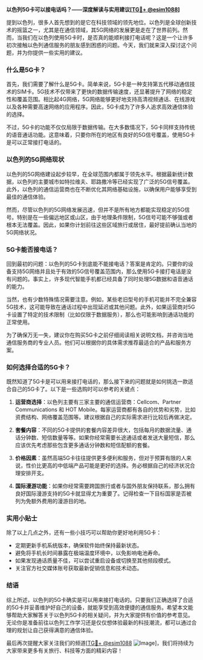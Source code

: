 **以色列5G卡可以接电话吗？——深度解读与实用建议[[TG💪+ @esim1088](https://t.me/s/esim1088)]**

提到以色列，很多人首先想到的是它在科技领域的领先地位。以色列是全球创新技术的摇篮之一，尤其是在通信领域，其5G网络的发展更是走在了世界前列。然而，当我们在以色列使用5G卡时，是否真的能顺利接打电话呢？这是一个让许多初次接触以色列通信服务的朋友感到困惑的问题。今天，我们就来深入探讨这个问题，并为你提供一些实用的建议。

### 什么是5G卡？

首先，我们需要了解什么是5G卡。简单来说，5G卡是一种支持第五代移动通信技术的SIM卡。5G技术不仅带来了更快的数据传输速度，还显著提升了网络的稳定性和覆盖范围。相比起4G网络，5G网络能够更好地支持高清视频通话、在线游戏以及各种需要高速网络的应用程序。因此，5G卡成为了许多人追求高效通信体验的选择。

不过，5G卡的功能不仅仅局限于数据传输。在大多数情况下，5G卡同样支持传统的语音通话功能。这意味着，只要你所在的地区有良好的5G信号覆盖，使用5G卡是可以正常接打电话的。

### 以色列的5G网络现状

以色列的5G网络建设起步较早，在全球范围内都属于领先水平。根据最新统计数据，以色列的主要城市如特拉维夫、耶路撒冷等已经实现了广泛的5G信号覆盖。此外，以色列的通信运营商也在不断优化其网络基础设施，以确保用户能够享受到最佳的通信体验。

然而，尽管以色列的5G网络发展迅速，但并不是所有地方都能实现稳定的5G信号。特别是在一些偏远地区或山区，由于地理条件限制，5G信号可能不够强或者根本无法覆盖。因此，如果你计划前往这些区域旅行或居住，最好提前确认当地的5G网络状况。

### 5G卡能否接电话？

回到最初的问题：以色列的5G卡到底能不能接电话？答案是肯定的。只要你的设备支持5G网络并且处于有效的5G信号覆盖范围内，那么使用5G卡接打电话是没有问题的。事实上，许多现代智能手机都已经具备了同时处理5G数据和语音通话的能力。

当然，也有少数特殊情况需要注意。例如，某些老旧型号的手机可能并不完全兼容5G技术，这可能导致在通话过程中出现延迟或其他问题。此外，如果运营商对5G卡设置了特定的技术限制（比如仅限于数据服务），那么也可能影响到通话功能的正常使用。

为了确保万无一失，建议你在购买5G卡之前仔细阅读相关说明文档，并咨询当地通信服务商的专业人员。他们可以根据你的具体需求推荐最适合的产品和服务方案。

### 如何选择合适的5G卡？

既然知道了5G卡是可以用来接打电话的，那么接下来的问题就是如何挑选一款适合自己的5G卡了。以下是一些选购时可以参考的关键点：

1. **运营商选择**：以色列主要有三家主要的通信运营商：Cellcom、Partner Communications 和 HOT Mobile。每家运营商都有各自的优势和劣势，比如资费结构、网络覆盖范围等。建议根据自己的实际需求进行比较后再做决定。

2. **套餐内容**：不同的5G卡提供的套餐内容差异很大，包括每月的数据流量、通话分钟数、短信数量等等。如果你经常需要长途通话或者发送大量短信，那么应该优先考虑那些包含更多通话分钟数和短信配额的套餐。

3. **价格因素**：虽然高端5G卡往往提供更多便利和服务，但对于预算有限的人来说，性价比更高的中低端产品可能是更好的选择。务必根据自己的经济状况合理安排开支。

4. **国际漫游功能**：如果你经常需要跨国旅行或者与国外朋友保持联系，那么拥有良好国际漫游支持的5G卡就显得尤为重要了。记得检查一下目标国家是否被列为免额外费用的漫游目的地。

### 实用小贴士

除了以上几点之外，还有一些小技巧可以帮助你更好地利用5G卡：

- 定期更新手机系统版本，确保软件始终保持最新状态。
- 避免将手机长时间暴露在极端温度环境中，以免影响电池寿命。
- 如果发现通话质量不佳，可以尝试重启设备或切换至其他频段模式。
- 关注官方社交媒体账号获取最新促销信息和技术动态。

### 结语

综上所述，以色列的5G卡确实是可以用来接打电话的。只要我们正确选择了合适的5G卡并妥善维护好自己的设备，就能享受到高效便捷的通信服务。希望本文能够帮助大家解答关于以色列5G卡的相关疑问，并为大家提供有价值的参考意见。无论你是准备前往以色列工作学习还是仅仅想体验最新的科技潮流，都可以通过合理的规划让自己获得满意的通信体验。

最后再次提醒大家关注我们的频道[[TG💪+ @esim1088](https://t.me/s/esim1088) ![Image](https://i.postimg.cc/4NQfJmqS/Snipaste-2025-05-13-00-14-12.png)]，我们将持续为大家带来更多有关旅行、科技等方面的精彩内容！